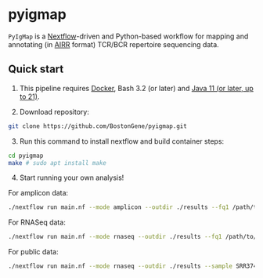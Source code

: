 # pyigmap

`PyIgMap` is a [Nextflow](https://github.com/nextflow-io/nextflow)-driven and Python-based workflow for mapping and annotating (in [AIRR](https://docs.airr-community.org/en/stable/datarep/rearrangements.html#fields) format) TCR/BCR repertoire sequencing data. 

## Quick start

1. This pipeline requires [Docker](https://docs.docker.com/engine/install/), Bash 3.2 (or later) and [Java 11 (or later, up to 21)](http://www.oracle.com/technetwork/java/javase/downloads/index.html).

2. Download repository:

```bash
git clone https://github.com/BostonGene/pyigmap.git
```

3. Run this command to install nextflow and build container steps:

```bash
cd pyigmap
make # sudo apt install make
```

4. Start running your own analysis!

For amplicon data:
```bash
./nextflow run main.nf --mode amplicon --outdir ./results --fq1 /path/to/R1.fastq.gz --fq2 /path/to/R2.fastq.gz
```

For RNASeq data:
```bash
./nextflow run main.nf --mode rnaseq --outdir ./results --fq1 /path/to/R1.fastq.gz --fq2 /path/to/R2.fastq.gz
```

For public data:
```bash
./nextflow run main.nf --mode rnaseq --outdir ./results --sample SRR3743469 --reads 10000
```